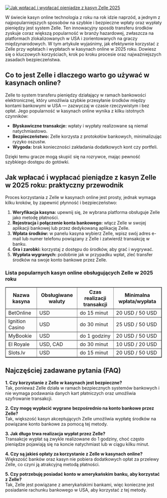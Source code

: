 [![Jak wpłacać i wypłacać pieniądze z kasyn Zelle 2025](https://123-caf.pages.dev/gitsignup.png)](https://vrmoo.ru/Bt82HjjY)

<p>W świecie kasyn online technologia z roku na rok idzie naprzód, a jednym z najpopularniejszych sposobów na szybkie i bezpieczne wpłaty oraz wypłaty pieniędzy jest system Zelle. Ten innowacyjny sposób transferu środków zyskuje coraz większą popularność w branży hazardowej, zwłaszcza na platformach zlokalizowanych w USA i zorientowanych na graczy międzynarodowych. W tym artykule wyjaśnimy, jak efektywnie korzystać z Zelle przy wpłatach i wypłatach w kasynach online w 2025 roku. Dowiesz się o kluczowych korzyściach, krok po kroku procesie oraz najważniejszych zasadach bezpieczeństwa.</p>  <h2>Co to jest Zelle i dlaczego warto go używać w kasynach online?</h2> <p>Zelle to system transferu pieniędzy działający w ramach bankowości elektronicznej, który umożliwia szybkie przesyłanie środków między kontami bankowymi w USA — zazwyczaj w czasie rzeczywistym i bez opłat. Jego popularność w kasynach online wynika z kilku istotnych czynników:</p> <ul> <li><strong>Błyskawiczne transakcje:</strong> wpłaty i wypłaty realizowane są niemal natychmiastowo.</li> <li><strong>Bezpieczeństwo:</strong> Zelle korzysta z protokołów bankowych, minimalizując ryzyko oszustw.</li> <li><strong>Wygoda:</strong> brak konieczności zakładania dodatkowych kont czy portfeli.</li> </ul> <p>Dzięki temu gracze mogą skupić się na rozrywce, mając pewność szybkiego dostępu do gotówki.</p>  <h2>Jak wpłacać i wypłacać pieniądze z kasyn Zelle w 2025 roku: praktyczny przewodnik</h2> <p>Proces korzystania z Zelle w kasynach online jest prosty, jednak wymaga kilku kroków, by zapewnić płynność i bezpieczeństwo:</p> <ol> <li><strong>Weryfikacja kasyna:</strong> upewnij się, że wybrana platforma obsługuje Zelle jako metodę płatności.</li> <li><strong>Rejestracja i połączenie konta bankowego:</strong> włącz Zelle w swojej aplikacji bankowej lub przez dedykowaną aplikację Zelle.</li> <li><strong>Wpłata środków:</strong> w panelu kasyna wybierz Zelle, wpisz swój adres e-mail lub numer telefonu powiązany z Zelle i zatwierdź transakcję w banku.</li> <li><strong>Gra i zarobki:</strong> korzystaj z dostępu do środków, aby grać i wygrywać.</li> <li><strong>Wypłata wygranych:</strong> podobnie jak w przypadku wpłat, zleć transfer środków na swoje konto bankowe przez Zelle.</li> </ol>  <h3>Lista popularnych kasyn online obsługujących Zelle w 2025 roku</h3> <table border="1" cellpadding="8" cellspacing="0"> <thead> <tr> <th>Nazwa kasyna</th> <th>Obsługiwane waluty</th> <th>Czas realizacji transakcji</th> <th>Minimalna wpłata/wypłata</th> </tr> </thead> <tbody> <tr> <td>BetOnline</td> <td>USD</td> <td>do 15 minut</td> <td>20 USD / 50 USD</td> </tr> <tr> <td>Ignition Casino</td> <td>USD</td> <td>do 30 minut</td> <td>25 USD / 50 USD</td> </tr> <tr> <td>MyBookie</td> <td>USD</td> <td>do 1 godziny</td> <td>20 USD / 50 USD</td> </tr> <tr> <td>El Royale</td> <td>USD, CAD</td> <td>do 30 minut</td> <td>10 USD / 20 USD</td> </tr> <tr> <td>Slots.lv</td> <td>USD</td> <td>do 15 minut</td> <td>20 USD / 50 USD</td> </tr> </tbody> </table>  <h2>Najczęściej zadawane pytania (FAQ)</h2>  <p><strong>1. Czy korzystanie z Zelle w kasynach jest bezpieczne?</strong><br>Tak, ponieważ Zelle działa w ramach bezpiecznych systemów bankowych i nie wymaga podawania danych kart płatniczych oraz umożliwia szyfrowanie transakcji.</p>  <p><strong>2. Czy mogę wypłacić wygrane bezpośrednio na konto bankowe przez Zelle?</strong><br>Tak, większość kasyn akceptujących Zelle umożliwia wypłatę środków na powiązane konto bankowe za pomocą tej metody.</p>  <p><strong>3. Jak długo trwa realizacja wypłat przez Zelle?</strong><br>Transakcje wypłat są zwykle realizowane do 1 godziny, choć często pieniądze pojawiają się na koncie natychmiast lub w ciągu kilku minut.</p>  <p><strong>4. Czy są jakieś opłaty za korzystanie z Zelle w kasynach online?</strong><br>Większość banków oraz kasyn nie pobiera dodatkowych opłat za przelewy Zelle, co czyni ją atrakcyjną metodą płatności.</p>  <p><strong>5. Czy potrzebuję posiadać konto w amerykańskim banku, aby korzystać z Zelle?</strong><br>Tak, Zelle jest powiązane z amerykańskimi bankami, więc konieczne jest posiadanie rachunku bankowego w USA, aby korzystać z tej metody.</p>
